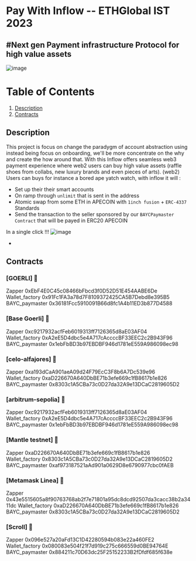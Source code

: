 # Pay With Inflow -- ETHGlobal IST 2023
## #Next gen Payment infrastructure Protocol for high value assets

![image]()

# Table of Contents
1. [Description](#description)
2. [Contracts](#contracts)

## Description

This project is focus on change the paradygm of account abstraction using instead being focus on onboarding, we'll be more concentrate on the why and create the how around that. With this Inflow offers seamless web3 payment experience where web2 users can buy high value assets (raffle shoes from collabs, new luxury brands and even pieces of arts). (web2) Users can buys for instance a bored ape yatch watch, with inflow it will :

- Set up their their smart accounts
- On ramp through `unlimit` that is sent in the address
- Atomic swap from some ETH in APECOIN with `1inch fusion` + `ERC-4337` Standards
- Send the transaction to the seller sponsored by our `BAYCPaymaster Contract` that will be payed in ERC20 APECOIN

In a single click !!!
![image]()

-
## Contracts
### [GOERLI] 🔄
Zapper 0xEbF4E0C45c08466bFbcd3f0D52D51E454AABE6De  
Wallet_factory 0x91Fc1FA3a78d7F8109372425CA5B7Debd8e395B5  
BAYC_paymaster 0x36181Fcc5910091B66d8fc1A4b11ED3b877D4588  

### [Base Goerli] 🔄
Zapper 0xc9217932acfFeb6019313ff7126365d8aE03AF04  
Wallet_factory 0xA2eE5D4dbc5e4A717cAccccBF33EEC2c2B943F96  
BAYC_paymaster 0x1ebFbBD3b97EBDBF946d1781eE559A986098ec98  


### [celo-alfajores] 🔄 
Zapper 0xa193dCaA901aeA09d24F79EcC3F8b6A7Dc539e96  
Wallet_factory 0xaD226670A640DbBE71b3efe669c1fB8617b1e826  
BAYC_paymaster 0x8303c1A5CBa73c0D27da32A9e13DCaC2819605D2  

### [arbitrum-sepolia] 🔄 
Zapper 0xc9217932acfFeb6019313ff7126365d8aE03AF04  
Wallet_factory 0xA2eE5D4dbc5e4A717cAccccBF33EEC2c2B943F96  
BAYC_paymaster 0x1ebFbBD3b97EBDBF946d1781eE559A986098ec98  

### [Mantle testnet] 🔄
Zapper 0xaD226670A640DbBE71b3efe669c1fB8617b1e826  
Wallet_factory 0x8303c1A5CBa73c0D27da32A9e13DCaC2819605D2  
BAYC_paymaster 0xaf973187521aAd901a0629D8e6790977cbc0fAEB  

### [Metamask Linea] 🔄
Zapper 0x43e5515605a8f90763768ab2f7e71801a95dc8dcd92507da3cacc38b2a3411dc 
Wallet_factory 0xaD226670A640DbBE71b3efe669c1fB8617b1e826  
BAYC_paymaster 0x8303c1A5CBa73c0D27da32A9e13DCaC2819605D2  

### [Scroll] 🔄
Zapper 0x096e527a20aFd13C1D42280594b083e22a460FE2  
Wallet_factory 0x080083e504f21f7d919c275c666559d0BE94764E  
BAYC_paymaster 0x884211c70D63dc25F25152233B2fDfdf685f638e  

